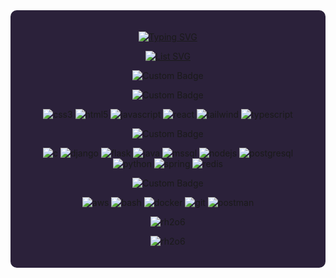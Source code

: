 <div style="background-color: #2B213A; padding: 20px; border-radius: 10px;">
  <p align="center">
    <a href="https://git.io/typing-svg">
      <img src="https://readme-typing-svg.demolab.com?font=Fira+Code&duration=4000&pause=500&color=C4278D&background=2B213A&center=true&vCenter=true&multiline=true&repeat=false&width=700&height=150&lines=Hi+%F0%9F%91%8B%2C+I'm+Robert;Im+a+Computer+Science+student+at+York+University.+;+I+like+exploring+different+technologies+;and+coming+up+with+various+ways+to+solve+problems." alt="Typing SVG">
    </a>
  </p>

  <p align="center">
    <a href="https://git.io/typing-svg">
      <img src="https://readme-typing-svg.demolab.com?font=Fira+Code&duration=4000&pause=500&color=C4278D&background=2B213A&center=true&vCenter=true&multiline=true&repeat=false&width=600&height=100&lines=🔭+I'm+working+on+API.tf;🌱+Learning+Spring+Boot" alt="List SVG">
    </a>
  </p>

  <p align="center">
  <img src="https://img.shields.io/badge/Languages%20and%20Tools-2B213A" alt="Custom Badge">
</p>
  


 <p align="center">
  <img src="https://img.shields.io/badge/Frontend-2B213A" alt="Custom Badge">
</p>
<p align="center">
  <img src="https://custom-icon-badges.demolab.com/badge/CSS-2B213A?logo=css3&logoColor=b66839" alt="css3"/>
  <img src="https://custom-icon-badges.demolab.com/badge/HTML-2B213A?logo=html5&logoColor=b66839" alt="html5"/>
  <img src="https://custom-icon-badges.demolab.com/badge/JavaScript-2B213A?logo=javascript&logoColor=b66839" alt="javascript"/>
  <img src="https://custom-icon-badges.demolab.com/badge/React-2B213A?logo=react&logoColor=b66839" alt="react"/>
  <img src="https://custom-icon-badges.demolab.com/badge/Tailwind-2B213A?logo=tailwindcss&logoColor=b66839" alt="tailwind"/>
  <img src="https://custom-icon-badges.demolab.com/badge/TypeScript-2B213A?logo=typescript&logoColor=b66839" alt="typescript"/>
</p>

<p align="center">
  <img src="https://img.shields.io/badge/Backend-2B213A" alt="Custom Badge">
</p>
<p align="center">
  <img src="https://custom-icon-badges.demolab.com/badge/C-2B213A?logo=C&logoColor=b66839" alt="c"/>
  <img src="https://custom-icon-badges.demolab.com/badge/Django-2B213A?logo=django&logoColor=b66839" alt="django"/>
  <img src="https://custom-icon-badges.demolab.com/badge/Flask-2B213A?logo=flask&logoColor=b66839" alt="flask"/>
  <img src="https://custom-icon-badges.demolab.com/badge/Java-2B213A?logo=java&logoColor=b66839" alt="java"/>
  <img src="https://custom-icon-badges.demolab.com/badge/MSSQL-2B213A?logo=microsoft-sql-server&logoColor=b66839" alt="mssql"/>
  <img src="https://custom-icon-badges.demolab.com/badge/Node.js-2B213A?logo=node.js&logoColor=b66839" alt="nodejs"/>
  <img src="https://custom-icon-badges.demolab.com/badge/PostgreSQL-2B213A?logo=postgresql&logoColor=b66839" alt="postgresql"/>
  <img src="https://custom-icon-badges.demolab.com/badge/Python-2B213A?logo=python&logoColor=b66839" alt="python"/>
  <img src="https://custom-icon-badges.demolab.com/badge/Spring-2B213A?logo=spring&logoColor=b66839" alt="spring"/>
  <img src="https://custom-icon-badges.demolab.com/badge/Redis-2B213A?logo=redis&logoColor=b66839" alt="redis"/>
</p>

<p align="center">
  <img src="https://img.shields.io/badge/Devops-2B213A" alt="Custom Badge">
</p>
<p align="center">
  <img src="https://custom-icon-badges.demolab.com/badge/AWS-2B213A?logo=aws&logoColor=b66839" alt="aws"/>
  <img src="https://custom-icon-badges.demolab.com/badge/Bash-2B213A?logo=colorbash&logoColor=b66839" alt="bash"/>
  <img src="https://custom-icon-badges.demolab.com/badge/Docker-2B213A?logo=docker&logoColor=b66839" alt="docker"/>
  <img src="https://custom-icon-badges.demolab.com/badge/Git-2B213A?logo=git&logoColor=b66839" alt="git"/>
  <img src="https://custom-icon-badges.demolab.com/badge/Postman-2B213A?logo=postman&logoColor=b66839" alt="postman"/>
</p>

  <p align="center">
    <img src="https://github-readme-stats.vercel.app/api?username=rh2o6&show_icons=true&locale=en&theme=synthwave" alt="rh2o6" />
  </p>

  <p align="center">
    <img src="https://github-readme-streak-stats.herokuapp.com/?user=rh2o6&theme=synthwave" alt="rh2o6" />
  </p>
